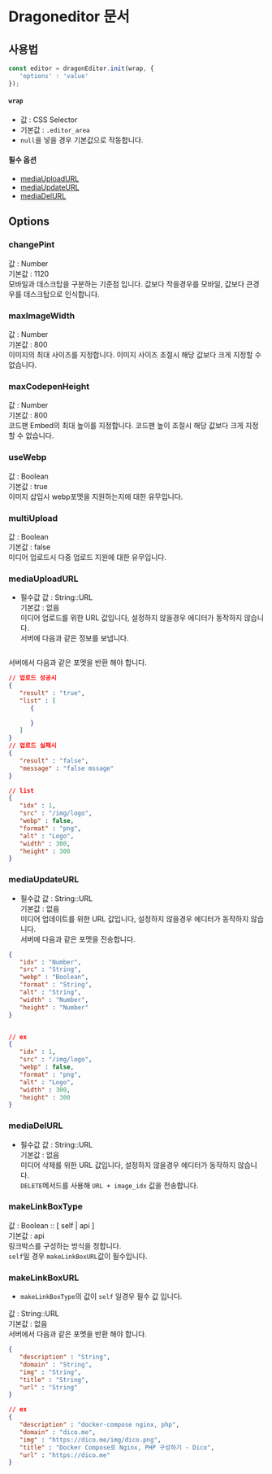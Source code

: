 # Dragoneditor 문서

## 사용법
```js
const editor = dragonEditor.init(wrap, {
   'options' : 'value'
});
```

#### `wrap`
- 값 : CSS Selector
- 기본값 : `.editor_area`
- `null`을 넣을 경우 기본값으로 작동합니다.

#### 필수 옵션
- [mediaUploadURL](#mediaUploadURL)
- [mediaUpdateURL](#mediaUpdateURL)
- [mediaDelURL](#mediaDelURL)

## Options

### changePint
값 : Number<br>
기본값 : 1120<br>
모바일과 데스크탑을 구분하는 기준점 입니다. 값보다 작을경우를 모바일, 값보다 큰경우를 데스크탑으로 인식합니다.

### maxImageWidth
값 : Number<br>
기본값 : 800<br>
이미지의 최대 사이즈를 지정합니다. 이미지 사이즈 조절시 해당 값보다 크게 지정할 수 없습니다.

### maxCodepenHeight
값 : Number<br>
기본값 : 800<br>
코드팬 Embed의 최대 높이를 지정합니다. 코드팬 높이 조절시 해당 값보다 크게 지정할 수 없습니다.

### useWebp
값 : Boolean<br>
기본값 : true<br>
이미지 삽입시 webp포멧을 지원하는지에 대한 유무입니다.

### multiUpload
값 : Boolean<br>
기본값 : false<br>
미디어 업로드시 다중 업로드 지원에 대한 유무입니다.

### mediaUploadURL
- 필수값
값 : String::URL<br>
기본값 : 없음<br>
미디어 업로드를 위한 URL 값입니다, 설정하지 않을경우 에디터가 동작하지 않습니다.<br>
서버에 다음과 같은 정보를 보냅니다.<br>
```json

```
서버에서 다음과 같은 포멧을 반환 해야 합니다.
```json
// 업로드 성공시
{
   "result" : "true",
   "list" : [
      {

      }
   ]
}
// 업로드 실패시
{
   "result" : "false",
   "message" : "false mssage"
}

// list
{
   "idx" : 1,
   "src" : "/img/logo",
   "webp" : false,
   "format" : "png",
   "alt" : "Logo",
   "width" : 300,
   "height" : 300
}
```

### mediaUpdateURL
- 필수값
값 : String::URL<br>
기본값 : 없음<br>
미디어 업데이트를 위한 URL 값입니다, 설정하지 않을경우 에디터가 동작하지 않습니다.<br>
서버에 다음과 같은 포멧을 전송합니다.
```json
{
   "idx" : "Number",
   "src" : "String",
   "webp" : "Boolean",
   "format" : "String",
   "alt" : "String",
   "width" : "Number",
   "height" : "Number"
}


// ex
{
   "idx" : 1,
   "src" : "/img/logo",
   "webp" : false,
   "format" : "png",
   "alt" : "Logo",
   "width" : 300,
   "height" : 300
}
```

### mediaDelURL
- 필수값
값 : String::URL<br>
기본값 : 없음<br>
미디어 삭제를 위한 URL 값입니다, 설정하지 않을경우 에디터가 동작하지 않습니다.<br>
`DELETE`메서드를 사용해 `URL + image_idx` 값을 전송합니다.

### makeLinkBoxType
값 : Boolean :: [ self | api ]<br>
기본값 : api<br>
링크박스를 구성하는 방식을 정합니다.<br>
`self`일 경우 `makeLinkBoxURL`값이 필수입니다.

### makeLinkBoxURL
- `makeLinkBoxType`의 값이 `self` 일경우 필수 값 입니다.

값 : String::URL<br>
기본값 : 없음<br>
서버에서 다음과 같은 포멧을 반환 해야 합니다.
```json
{
   "description" : "String",
   "domain" : "String",
   "img" : "String",
   "title" : "String",
   "url" : "String"
}

// ex
{
   "description" : "docker-compose nginx, php",
   "domain" : "dico.me",
   "img" : "https://dico.me/img/dico.png",
   "title" : "Docker Compose로 Nginx, PHP 구성하기 - Dico",
   "url" : "https://dico.me"
}
```









